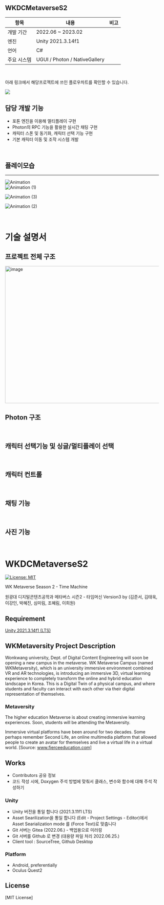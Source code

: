 ## WKDCMetaverseS2
| 항목 | 내용 | 비고 |
|------|------|------|
| 개발 기간 | 2022.06 ~ 2023.02	 |
| 엔진 | Unity 2021.3.14f1 |
| 언어 | C# |
| 주요 시스템 | UGUI / Photon / NativeGallery |

<br/>

아래 링크에서 해당프로젝트에 쓰인 플로우차트를 확인할 수 있습니다.

<a href="https://www.figma.com/board/vSDbySXst7xYlMhZew8J1L/WKM-System-flow?node-id=0-1&t=L0rwCpZiX0pDOKq9-1" height="5" width="10" target="_blank" >
<img src="https://img.shields.io/badge/플로우 차트 (Figma)-000000?style=for-the-badge&logo=figma&logoColor=white">
</a>

<br/>

## 담당 개발 기능

* 포톤 엔진을 이용해 멀티플레이 구현
* Photon의 RPC 기능을 활용한 실시간 채팅 구현
* 캐릭터 스폰 및 동기화, 캐릭터 선택 기능 구현
* 기본 캐릭터 이동 및 조작 시스템 개발

<br/>

## 플레이모습
---
![Animation](https://github.com/k99812/WKMetaverse/assets/108670965/e33e461d-b901-4bcd-a601-a2b38b31b9a2)
<br>
![Animation (1)](https://github.com/k99812/WKMetaverse/assets/108670965/66821ab9-f5f7-46d4-9fb1-78575a008c25)  

![Animation (3)](https://github.com/k99812/WKMetaverse/assets/108670965/67655280-2ba0-4a1c-8454-946ee6042e98)  

![Animation (2)](https://github.com/k99812/WKMetaverse/assets/108670965/74ea1206-8cfc-4f3f-b7ff-1461fb4b5c1c)  

<br/>

# 기술 설명서
## 프로젝트 전체 구조
<img width="1434" height="449" alt="image" src="https://github.com/user-attachments/assets/25b6e2c8-de4d-4367-98e6-b3cd4e8cea2e" />

## Photon 구조


<br/>

## 캐릭터 선택기능 및 싱글/멀티플레이 선택


<br/>

## 캐릭터 컨트롤


<br/>

## 채팅 기능


<br/>

## 사진 기능


<br/>

# WKDCMetaverseS2

[![License: MIT](https://img.shields.io/badge/License-MIT-blue.svg)](https://opensource.org/licenses/MIT)

WK Metaverse Season 2 - Time Machine

원광대 디지털콘텐츠공학과 메타버스 시즌2 - 타임머신 Version3 by (김준서, 김태욱, 이강인, 박혜진, 심미림, 조혜림, 이희원)


## Requirement

[Unity 2021.3.14f1 (LTS)](https://unity3d.com/unity/qa/lts-releases?version=2021.3)

## WKMetaversity Project Description

Wonkwang university, Dept. of Digital Content Engineering will soon be opening a new campus in the metaverse. WK Metaverse Campus (named WKMetaversity), which is an university immersive environment combined VR and AR technologies, is introducing an immersive 3D, virtual learning experience to completely transform the online and hybrid education landscape in Korea. This is a Digital Twin of a physical campus, and where students and faculty can interact with each other via their digital representation of themselves.

### Metaversity

The higher education Metaverse is about creating immersive learning experiences. Soon, students will be attending the Metaversity. 

Immersive virtual platforms have been around for two decades. Some perhaps remember Second Life, an online multimedia platform that allowed people to create an avatar for themselves and live a virtual life in a virtual world. [Source: www.fierceeducation.com]

## Works

* Contributors 공유 정보
* 코드 작성 시에, Doxygen 주석 방법에 맞춰서 클래스, 변수와 함수에 대해 주석 작성하기

### Unity
  * Unity 버전을 통일 합니다 (2021.3.11f1 LTS)
  * Asset Searilization을 통일 합니다 (Edit - Project Settings - Editor)에서 Asset Searialization mode 를 (Force Text)로 맞춥니다
  * Git 서버는 Gitea (2022.06.) - 백업용으로 미러링
  * Git 서버를 Github 로 변경 (대용량 파일 처리 2022.06.25.)
  * Client tool : SourceTree, Github Desktop

### Platform
  * Android, preferentially
  * Oculus Quest2
 

## License

[MIT License]



